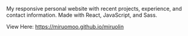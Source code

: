 My responsive personal website with recent projects, experience, and contact information. Made with React, JavaScript, and Sass.

View Here:
https://miruomoo.github.io/miruolin
